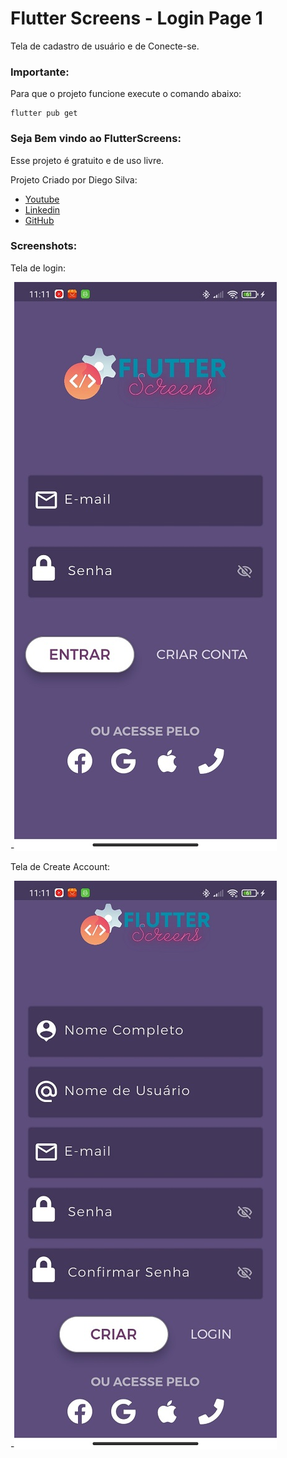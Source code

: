 # Flutter Screens - Login Page 1

Tela de cadastro  de usuário e de Conecte-se. 

### Importante:

Para que o projeto funcione execute o comando abaixo:

```
flutter pub get
```


### Seja Bem vindo ao FlutterScreens:

Esse projeto é gratuito e de uso livre.


Projeto Criado por Diego Silva:

- [Youtube](https://www.youtube.com/channel/UCale3h1Y7vM8AQ7Yg3wHAww/)
- [Linkedin](https://www.linkedin.com/in/dsilvaadv/)
- [GitHub](https://github.com/adv7dev)

### Screenshots:

Tela de login: 

-![alt text](https://github.com/adv7dev/flutterScreens_loginpage1/blob/master/assets/images/Screens%20Login%20page.jpg)


Tela de Create Account: 

-![alt text](https://github.com/adv7dev/flutterScreens_loginpage1/blob/master/assets/images/Screens%20Create%20Accunt%20page.jpg)





